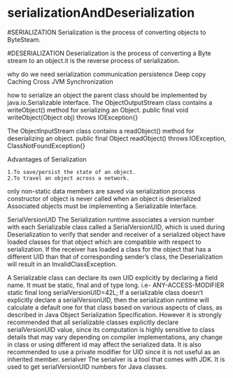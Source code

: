 # serializationAndDeserialization
#SERIALIZATION
 Serialization is  the process of converting objects to ByteSteam.

#DESERIALIZATION
   Deserialization is the process of converting a Byte stream to an object.it is the    reverse process of serialization.
		
		


why do we need serialization
    communication
    persistence
    Deep copy
    Caching
    Cross JVM Synchronization

how to serialize an object
the parent class should be implemented by java.io.Serializable interface.
The ObjectOutputStream class contains a writeObject() method for serializing an Object.
    	public final void writeObject(Object obj)
                   	throws IOException{}
   
The ObjectInputStream class contains a readObject() method for deserializing an object.
    	public final Object readObject()
              	throws IOException,
           	ClassNotFoundException{}

Advantages of Serialization

	1.To save/persist the state of an object.
	2.To travel an object across a network.


only non-static data members are saved via serialization process
constructor of object is never called when an object is deserialized
Associated objects must be implementing a Serializable interface.


SerialVersionUID The Serialization runtime associates a version number with each Serializable class called a SerialVersionUID, which is used during Deserialization to verify that sender and receiver of a serialized object have loaded classes for that object which are compatible with respect to serialization. If the receiver has loaded a class for the object that has a different UID than that of corresponding sender’s class, the Deserialization will result in an InvalidClassException.

A Serializable class can declare its own UID explicitly by declaring a field name. It must be static, final and of type long. i.e- ANY-ACCESS-MODIFIER static final long serialVersionUID=42L; If a serializable class doesn’t explicitly declare a serialVersionUID, then the serialization runtime will calculate a default one for that class based on various aspects of class, as described in Java Object Serialization Specification. However it is strongly recommended that all serializable classes explicitly declare serialVersionUID value, since its computation is highly sensitive to class details that may vary depending on compiler implementations, any change in class or using different id may affect the serialized data. It is also recommended to use a private modifier for UID since it is not useful as an inherited member. serialver The serialver is a tool that comes with JDK. It is used to get serialVersionUID numbers for Java classes.

